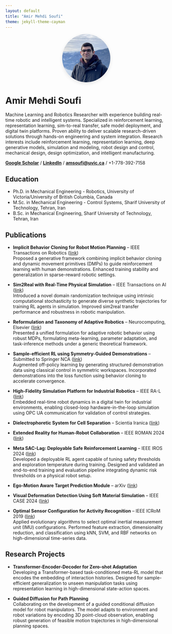 ```yaml
---
layout: default
title: "Amir Mehdi Soufi"
theme: jekyll-theme-cayman
---
```


<img src="profile.jpg" alt="Profile Photo" style="max-width: 150px; border-radius: 50%; display: block; margin: 0 auto 1em; box-shadow: 0px 4px 12px rgba(0,0,0,0.1);">

# Amir Mehdi Soufi

Machine Learning and Robotics Researcher with experience building real-time robotic and intelligent systems. Specialized in reinforcement learning, representation learning, sim-to-real transfer, safe model deployment, and digital twin platforms. Proven ability to deliver scalable research-driven solutions through hands-on engineering and system integration. Research interests include reinforcement learning, representation learning, deep generative models, simulation and modeling, robot design and control, mechanical design, design optimization, and intelligent manufacturing.

**[Google Scholar](https://scholar.google.com/citations?user=_hhVX9QAAAAJ&hl=en)** / **[LinkedIn](https://www.linkedin.com/in/amsoufi/)** / **[amsoufi@uvic.ca](mailto:amsoufi@uvic.ca)** / +1-778-392-7158

## Education
- Ph.D. in Mechanical Engineering - Robotics, University of Victoria/University of British Columbia, Canada
- M.Sc. in Mechanical Engineering - Control Systems, Sharif University of Technology, Tehran, Iran
- B.Sc. in Mechanical Engineering, Sharif University of Technology, Tehran, Iran

## Publications
- **Implicit Behavior Cloning for Robot Motion Planning** – IEEE Transactions on Robotics ([link](https://ieeexplore.ieee.org/abstract/document/10694731))  
  Proposed a generative framework combining implicit behavior cloning and dynamic movement primitives (DMPs) to guide reinforcement learning with human demonstrations. Enhanced training stability and generalization in sparse-reward robotic settings.

- **Sim2Real with Real-Time Physical Simulation** – IEEE Transactions on AI ([link](https://ieeexplore.ieee.org/abstract/document/10196019))  
  Introduced a novel domain randomization technique using intrinsic computational stochasticity to generate diverse synthetic trajectories for training RL agents in simulation. Improved sim2real transfer performance and robustness in robotic manipulation.

- **Reformulation and Taxonomy of Adaptive Robotics** – Neurocomputing, Elsevier ([link](https://www.sciencedirect.com/science/article/pii/S0925231222012073))  
  Presented a unified formulation for adaptive robotic behavior using robust MDPs, formulating meta-learning, parameter adaptation, and task-inference methods under a generic theoretical framework.

- **Sample-efficient RL using Symmetry-Guided Demonstrations** – Submitted to Springer NCA ([link](https://arxiv.org/abs/2304.06055))  
  Augmented off-policy learning by generating structured demonstration data using classical control in symmetric workspaces. Incorporated demonstrations into the loss function using behavior cloning to accelerate convergence.

- **High-Fidelity Simulation Platform for Industrial Robotics** – IEEE RA-L ([link](https://ieeexplore.ieee.org/abstract/document/9827559))  
  Embedded real-time robot dynamics in a digital twin for industrial environments, enabling closed-loop hardware-in-the-loop simulation using OPC UA communication for validation of control strategies.

- **Dielectrophoretic System for Cell Separation** – Scientia Iranica ([link](https://scientiairanica.sharif.edu/article_4502.html))

- **Extended Reality for Human-Robot Collaboration** – IEEE ROMAN 2024 ([link](https://ieeexplore.ieee.org/abstract/document/10731170))

- **Meta SAC-Lag: Deployable Safe Reinforcement Learning** – IEEE IROS 2024 ([link](https://ieeexplore.ieee.org/abstract/document/10802547))  
  Developed a deployable RL agent capable of tuning safety thresholds and exploration temperature during training. Designed and validated an end-to-end training and evaluation pipeline integrating dynamic risk thresholds on a physical robot setup.

- **Ego-Motion Aware Target Prediction Module** – arXiv ([link](https://arxiv.org/abs/2404.03110))

- **Visual Deformation Detection Using Soft Material Simulation** – IEEE CASE 2024 ([link](https://arxiv.org/abs/2405.14877))

- **Optimal Sensor Configuration for Activity Recognition** – IEEE ICRoM 2019 ([link](https://ieeexplore.ieee.org/abstract/document/9071849))  
  Applied evolutionary algorithms to select optimal inertial measurement unit (IMU) configurations. Performed feature extraction, dimensionality reduction, and classification using kNN, SVM, and RBF networks on high-dimensional time-series data.

## Research Projects
- **Transformer-Encoder-Decoder for Zero-shot Adaptation**  
  Developing a Transformer-based task-conditioned meta-RL model that encodes the embedding of interaction histories. Designed for sample-efficient generalization to unseen manipulation tasks using representation learning in high-dimensional state-action spaces.

- **Guided Diffusion for Path Planning**  
  Collaborating on the development of a guided conditional diffusion model for robot manipulators. The model adapts to environment and robot variations by encoding 3D point-cloud observation, enabling robust generation of feasible motion trajectories in high-dimensional planning spaces.

